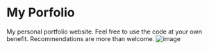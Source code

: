 # My Porfolio
My personal portfolio website. Feel free to use the code at your own benefit. Recommendations are more than welcome.
![image](https://cloud.githubusercontent.com/assets/19606911/18674260/8349775e-7f46-11e6-9759-2f6e2de26f0c.png)

